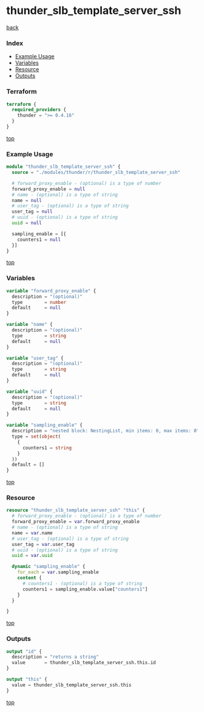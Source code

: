 # thunder_slb_template_server_ssh

[back](../thunder.md)

### Index

- [Example Usage](#example-usage)
- [Variables](#variables)
- [Resource](#resource)
- [Outputs](#outputs)

### Terraform

```terraform
terraform {
  required_providers {
    thunder = ">= 0.4.16"
  }
}
```

[top](#index)

### Example Usage

```terraform
module "thunder_slb_template_server_ssh" {
  source = "./modules/thunder/r/thunder_slb_template_server_ssh"

  # forward_proxy_enable - (optional) is a type of number
  forward_proxy_enable = null
  # name - (optional) is a type of string
  name = null
  # user_tag - (optional) is a type of string
  user_tag = null
  # uuid - (optional) is a type of string
  uuid = null

  sampling_enable = [{
    counters1 = null
  }]
}
```

[top](#index)

### Variables

```terraform
variable "forward_proxy_enable" {
  description = "(optional)"
  type        = number
  default     = null
}

variable "name" {
  description = "(optional)"
  type        = string
  default     = null
}

variable "user_tag" {
  description = "(optional)"
  type        = string
  default     = null
}

variable "uuid" {
  description = "(optional)"
  type        = string
  default     = null
}

variable "sampling_enable" {
  description = "nested block: NestingList, min items: 0, max items: 0"
  type = set(object(
    {
      counters1 = string
    }
  ))
  default = []
}
```

[top](#index)

### Resource

```terraform
resource "thunder_slb_template_server_ssh" "this" {
  # forward_proxy_enable - (optional) is a type of number
  forward_proxy_enable = var.forward_proxy_enable
  # name - (optional) is a type of string
  name = var.name
  # user_tag - (optional) is a type of string
  user_tag = var.user_tag
  # uuid - (optional) is a type of string
  uuid = var.uuid

  dynamic "sampling_enable" {
    for_each = var.sampling_enable
    content {
      # counters1 - (optional) is a type of string
      counters1 = sampling_enable.value["counters1"]
    }
  }

}
```

[top](#index)

### Outputs

```terraform
output "id" {
  description = "returns a string"
  value       = thunder_slb_template_server_ssh.this.id
}

output "this" {
  value = thunder_slb_template_server_ssh.this
}
```

[top](#index)